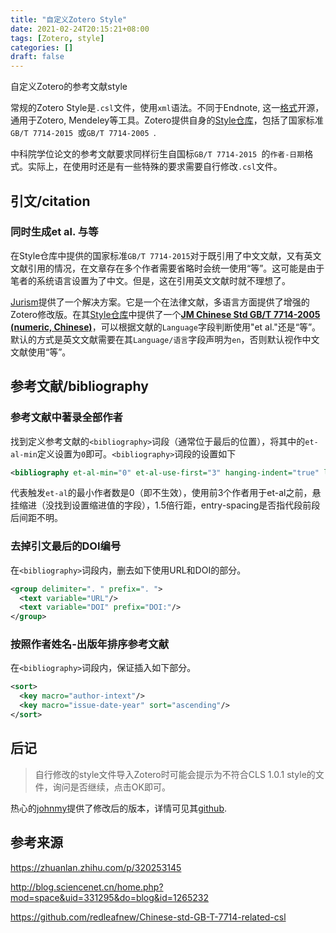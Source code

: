 ```yaml
---
title: "自定义Zotero Style"
date: 2021-02-24T20:15:21+08:00
tags: [Zotero, style]
categories: []
draft: false
---
```


自定义Zotero的参考文献style

<!-- more -->

常规的Zotero Style是`.csl`文件，使用`xml`语法。不同于Endnote, 这一[格式](https://github.com/citation-style-language/styles/blob/master/CONTRIBUTING.md)开源，通用于Zotero, Mendeley等工具。Zotero提供自身的[Style仓库](https://www.zotero.org/styles)，包括了国家标准`GB/T 7714-2015 `或`GB/T 7714-2005 `.

中科院学位论文的参考文献要求同样衍生自国标`GB/T 7714-2015 `的`作者-日期`格式。实际上，在使用时还是有一些特殊的要求需要自行修改`.csl`文件。

## 引文/citation

### 同时生成et al. 与等

在Style仓库中提供的国家标准`GB/T 7714-2015`对于既引用了中文文献，又有英文文献引用的情况，在文章存在多个作者需要省略时会统一使用“等”。这可能是由于笔者的系统语言设置为了中文。但是，这在引用英文文献时就不理想了。

[Jurism](https://juris-m.github.io/)提供了一个解决方案。它是一个在法律文献，多语言方面提供了增强的Zotero修改版。在其[Style仓库](https://juris-m.github.io/styles/)中提供了一个[**JM Chinese Std GB/T 7714-2005 (numeric, Chinese)**](https://our.law.nagoya-u.ac.jp/updater/styles/jm-chinese-gb7714-2005-numeric.csl?install=1)，可以根据文献的`Language`字段判断使用"et al."还是“等”。默认的方式是英文文献需要在其`Language/语言`字段声明为`en`，否则默认视作中文文献使用“等”。

## 参考文献/bibliography

### 参考文献中著录全部作者

找到定义参考文献的`<bibliography>`词段（通常位于最后的位置），将其中的`et-al-min`定义设置为`0`即可。`<bibliography>`词段的设置如下

```xml
<bibliography et-al-min="0" et-al-use-first="3" hanging-indent="true" line-spacing="1.5" entry-spacing="0">
```

代表触发`et-al`的最小作者数是0（即不生效），使用前3个作者用于et-al之前，悬挂缩进（没找到设置缩进值的字段），1.5倍行距，entry-spacing是否指代段前段后间距不明。

### 去掉引文最后的DOI编号

在`<bibliography>`词段内，删去如下使用URL和DOI的部分。

```xml
<group delimiter=". " prefix=". ">
  <text variable="URL"/>
  <text variable="DOI" prefix="DOI:"/>
</group>
```

### 按照作者姓名-出版年排序参考文献

在`<bibliography>`词段内，保证插入如下部分。

```xml
<sort>
  <key macro="author-intext"/>
  <key macro="issue-date-year" sort="ascending"/>
</sort>
```
## 后记

> 自行修改的style文件导入Zotero时可能会提示为不符合CLS 1.0.1 style的文件，询问是否继续，点击OK即可。

热心的[johnmy](https://www.zhihu.com/people/johnmy-89)提供了修改后的版本，详情可见其[github](https://github.com/redleafnew/Chinese-std-GB-T-7714-related-csl).

## 参考来源

https://zhuanlan.zhihu.com/p/320253145

http://blog.sciencenet.cn/home.php?mod=space&uid=331295&do=blog&id=1265232

https://github.com/redleafnew/Chinese-std-GB-T-7714-related-csl